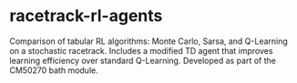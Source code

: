 # racetrack-rl-agents
Comparison of tabular RL algorithms: Monte Carlo, Sarsa, and Q-Learning on a stochastic racetrack. Includes a modified TD agent that improves learning efficiency over standard Q-Learning. Developed as part of the CM50270 bath module.
